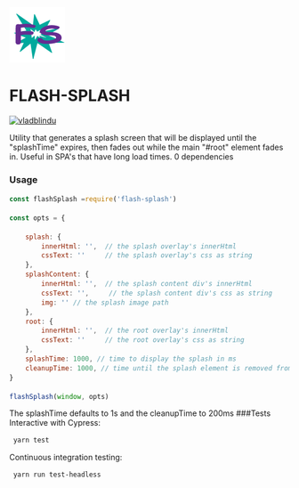 ![](_art/flash-splash-icon-sm.png) 


FLASH-SPLASH
============

[![vladblindu](https://circleci.com/gh/vladblindu/flash-splash.svg?style=shield)](https://circleci.com/gh/vladblindu/flash-splash)


Utility that generates a splash screen that will be displayed until the "splashTime" expires, then fades out while the main "#root"
element fades in. Useful in SPA's that have long load times. 
0 dependencies

### Usage

```javascript
const flashSplash =require('flash-splash')

const opts = {
    
    splash: {
        innerHtml: '',  // the splash overlay's innerHtml
        cssText: ''     // the splash overlay's css as string
    },
    splashContent: {
        innerHtml: '',  // the splash content div's innerHtml
        cssText: '',     // the splash content div's css as string
        img: '' // the splash image path
    },
    root: {
        innerHtml: '',  // the root overlay's innerHtml
        cssText: ''     // the root overlay's css as string
    },
    splashTime: 1000, // time to display the splash in ms
    cleanupTime: 1000, // time until the splash element is removed from the DOM and the current function is removed from the global window object
}

flashSplash(window, opts)
```

The splashTime defaults to 1s and the cleanupTime to 200ms
###Tests
Interactive with Cypress: 
```bash
 yarn test
```
Continuous integration testing: 
```bash
 yarn run test-headless
```
